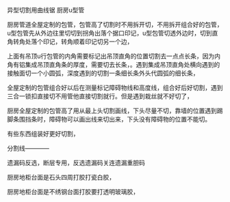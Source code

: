 异型切割用曲线锯
厨房u型管


厨房管道全屋定制的包管，包管高了切割时不用拆开切，不用拆开组合好的包管，u型包管先从外边往里切切到拐角出落个据口印记，u型包管切透外边时，切到直角转角处落个印记，转角顺着印记切另一个边，


上面有吊顶u行包管的内角需要标记出吊顶直角的位置切割去一点点长条，因为内角有铝集成吊顶直角条的厚度，需要切去长条，。遇到集成吊顶直角处横向遇到的接触面切一个小圆弧，深度遇到的切割一条细长条外头代圆弧的细长条，

全屋定制的包管组合好以后在测量标记障碍物线和高度线，组合好后好切割，遇到三合一锁扣直接切不用管他直接切割就行。但是遇到栽丝就不好切了，

厨房全屋定制的包管高了用从最上头切割画线，下头尽量不切，靠墙的位置遇到踢脚条围挡条时，障碍物可以画出线来切出来，下头没有障碍物的位置不能切。


有些东西组装好更好切割，


分割线————

遗漏码反选，断层专用，反选遗漏码关连遗漏重胆码




厨房地柜台面是石头四周打胶打瓷白胶，

厨房地柜台面是不绣钢台面打胶要打透明玻璃胶，



